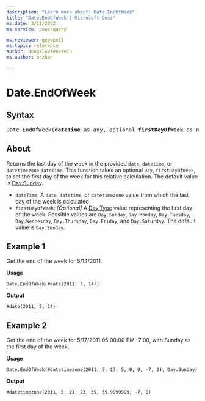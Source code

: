 ```yaml
---
description: "Learn more about: Date.EndOfWeek"
title: "Date.EndOfWeek | Microsoft Docs"
ms.date: 3/11/2022
ms.service: powerquery

ms.reviewer: gepopell
ms.topic: reference
author: dougklopfenstein
ms.author: bezhan

---
```

# Date.EndOfWeek

## Syntax

<pre>
Date.EndOfWeek(<b>dateTime</b> as any, optional <b>firstDayOfWeek</b> as nullable number) as any  
</pre>
  
## About

Returns the last day of the week in the provided `date`, `datetime`, or `datetimezone` `dateTime`. This function takes an optional `Day`, `firstDayOfWeek`, to set the first day of the week for this relative calculation. The default value is [Day.Sunday](/powerquery-m/day-sunday).

* `dateTime`: A `date`, `datetime`, or `datetimezone` value from which the last day of the week is calculated
* `firstDayOfWeek`: _[Optional]_ A [Day.Type](day-type.md) value representing the first day of the week. Possible values are `Day.Sunday`, `Day.Monday`, `Day.Tuesday`, `Day.Wednesday`, `Day.Thursday`, `Day.Friday`, and `Day.Saturday`. The default value is `Day.Sunday`.

## Example 1

Get the end of the week for 5/14/2011.

**Usage**

```powerquery-m
Date.EndOfWeek(#date(2011, 5, 14))
```

**Output**

`#date(2011, 5, 14)`

## Example 2

Get the end of the week for 5/17/2011 05:00:00 PM -7:00, with Sunday as the first day of the week.

**Usage**

```powerquery-m
Date.EndOfWeek(#datetimezone(2011, 5, 17, 5, 0, 0, -7, 0), Day.Sunday)
```

**Output**

`#datetimezone(2011, 5, 21, 23, 59, 59.9999999, -7, 0)`
